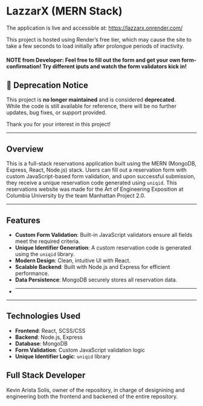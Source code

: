 # LazzarX (MERN Stack)

The application is live and accessible at:
https://lazzarx.onrender.com/

This project is hosted using Render’s free tier, which may cause the site to take a few seconds to load initially after prolongue periods of inactivity.

#### NOTE from Developer: Feel free to fill out the form and get your own form-confirmation! Try different iputs and watch the form validators kick in!

## 🚨 Deprecation Notice

This project is **no longer maintained** and is considered **deprecated**.  
While the code is still available for reference, there will be no further updates, bug fixes, or support provided.

Thank you for your interest in this project!

---

## Overview

This is a full-stack reservations application built using the MERN (MongoDB, Express, React, Node.js) stack. Users can fill out a reservation form with custom JavaScript-based form validation, and upon successful submission, they receive a unique reservation code generated using `uniqid`. This reservations website was made for the Art of Engineering Exposition at Columbia University by the team Manhattan Project 2.0.

---

## Features

- **Custom Form Validation**: Built-in JavaScript validators ensure all fields meet the required criteria.
- **Unique Identifier Generation**: A custom reservation code is generated using the `uniqid` library.
- **Modern Design**: Clean, intuitive UI with React.
- **Scalable Backend**: Built with Node.js and Express for efficient performance.
- **Data Persistence**: MongoDB securely stores all reservation data.
- ***

---

## Technologies Used

- **Frontend**: React, SCSS/CSS
- **Backend**: Node.js, Express
- **Database**: MongoDB
- **Form Validation**: Custom JavaScript validation logic
- **Unique Identifier Logic**: `uniqid` library

## Full Stack Developer

Kevin Arista Solis, owner of the repository, in charge of designining and engineering both the frontend and backened of the entire repository.
